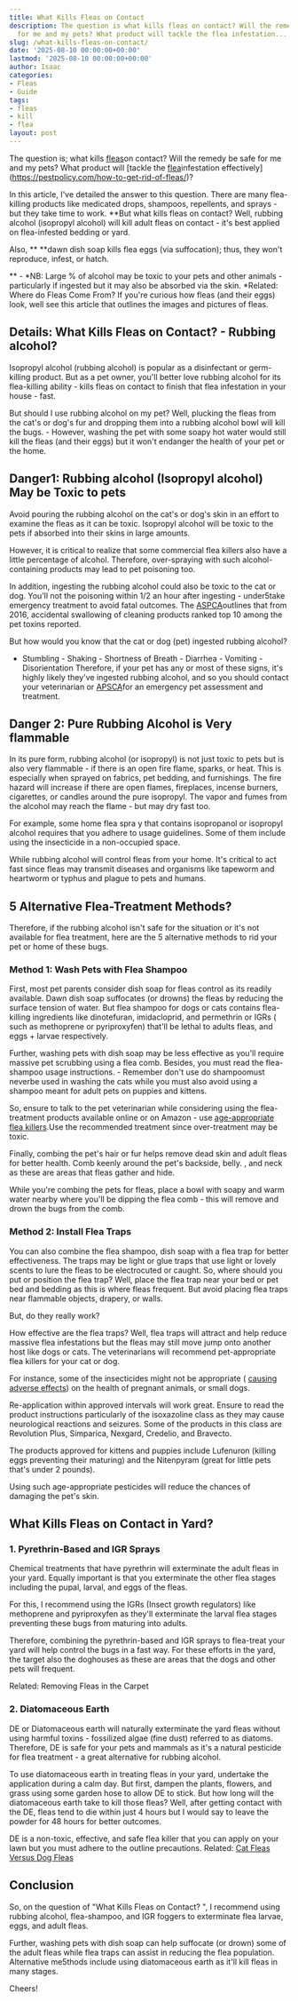 ```yaml
---
title: What Kills Fleas on Contact
description: The question is what kills fleas on contact? Will the remedy be safe
  for me and my pets? What product will tackle the flea infestation...
slug: /what-kills-fleas-on-contact/
date: '2025-08-10 00:00:00+00:00'
lastmod: '2025-08-10 00:00:00+00:00'
author: Isaac
categories:
- Fleas
- Guide
tags:
- fleas
- kill
- flea
layout: post
---
```

The question is; what kills [fleas](https://pestpolicy.com/how-to-kill-flea-eggs/)on contact? Will the remedy be safe for me and my pets? What product will [tackle the [flea](https://pestpolicy.com/how-to-kill-fleas-on-dogs-naturally-safe-and-fast/)infestation effectively](https://pestpolicy.com/how-to-get-rid-of-fleas/)?

In this article, I've detailed the answer to this question. There are many flea-killing products like medicated drops, shampoos, repellents, and sprays - but they take time to work. **But what kills fleas on contact? Well, rubbing alcohol (isopropyl alcohol) will kill adult fleas on contact - it's best applied on flea-infested bedding or yard.

Also, ** **dawn dish soap kills flea eggs (via suffocation); thus, they won't reproduce, infest, or hatch.

** - *NB: Large % of alcohol may be toxic to your pets and other animals - particularly if ingested but it may also be absorbed via the skin. *Related: Where do Fleas Come From? If you're curious how fleas (and their eggs) look, well see this article that outlines the images and pictures of fleas.

##  Details: What Kills Fleas on Contact? - Rubbing alcohol?

Isopropyl alcohol (rubbing alcohol) is popular as a disinfectant or germ-killing product. But as a pet owner, you'll better love rubbing alcohol for its flea-killing ability - kills fleas on contact to finish that flea infestation in your house - fast.

But should I use rubbing alcohol on my pet? Well, plucking the fleas from the cat's or dog's fur and dropping them into a rubbing alcohol bowl will kill the bugs. - However, washing the pet with some soapy hot water would still kill the fleas (and their eggs) but it won't endanger the health of your pet or the home.

##  Danger1: Rubbing alcohol (Isopropyl alcohol) May be Toxic to pets

Avoid pouring the rubbing alcohol on the cat's or dog's skin in an effort to examine the fleas as it can be toxic. Isopropyl alcohol will be toxic to the pets if absorbed into their skins in large amounts.

However, it is critical to realize that some commercial flea killers also have a little percentage of alcohol. Therefore, over-spraying with such alcohol- containing products may lead to pet poisoning too.

In addition, ingesting the rubbing alcohol could also be toxic to the cat or dog. You'll not the poisoning within 1/2 an hour after ingesting - under5take emergency treatment to avoid fatal outcomes. The [ASPCA](https://www.aspcapro.org/resource/top-10-animal-toxins-2017)outlines that from 2016, accidental swallowing of cleaning products ranked top 10 among the pet toxins reported.

But how would you know that the cat or dog (pet) ingested rubbing alcohol?

- Stumbling - Shaking - Shortness of Breath - Diarrhea - Vomiting - Disorientation Therefore, if your pet has any or most of these signs, it's highly likely they've ingested rubbing alcohol, and so you should contact your veterinarian or [APSCA](https://www.aspca.org/pet-care/animal-poison-control)for an emergency pet assessment and treatment.

##  Danger 2: Pure Rubbing Alcohol is Very flammable

In its pure form, rubbing alcohol (or isopropyl) is not just toxic to pets but is also very flammable - if there is an open fire flame, sparks, or heat. This is especially when sprayed on fabrics, pet bedding, and furnishings. The fire hazard will increase if there are open flames, fireplaces, incense burners, cigarettes, or candles around the pure isopropyl. The vapor and fumes from the alcohol may reach the flame - but may dry fast too.

For example, some home flea spra y that contains isopropanol or isopropyl alcohol requires that you adhere to usage guidelines. Some of them include using the insecticide in a non-occupied space.

While rubbing alcohol will control fleas from your home. It's critical to act fast since fleas may transmit diseases and organisms like tapeworm and heartworm or typhus and plague to pets and humans.

##  5 Alternative Flea-Treatment Methods?

Therefore, if the rubbing alcohol isn't safe for the situation or it's not available for flea treatment, here are the 5 alternative methods to rid your pet or home of these bugs.

###  Method 1: Wash Pets with Flea Shampoo

First, most pet parents consider dish soap for fleas control as its readily available. Dawn dish soap suffocates (or drowns) the fleas by reducing the surface tension of water. But flea shampoo for dogs or cats contains flea-killing ingredients like dinotefuran, imidacloprid, and permethrin or IGRs ( such as methoprene or pyriproxyfen) that'll be lethal to adults fleas, and eggs + larvae respectively.

Further, washing pets with dish soap may be less effective as you'll require massive pet scrubbing using a flea comb. Besides, you must read the flea-shampoo usage instructions. - Remember don't use do shampoomust neverbe used in washing the cats while you must also avoid using a shampoo meant for adult pets on puppies and kittens.

So, ensure to talk to the pet veterinarian while considering using the flea-treatment products available online or on Amazon - use [age-appropriate flea killers](https://www.aspcapro.org/resource/getting-rid-fleas-kittens-and-puppies).Use the recommended treatment since over-treatment may be toxic.

Finally, combing the pet's hair or fur helps remove dead skin and adult fleas for better health. Comb keenly around the pet's backside, belly. , and neck as these are areas that fleas gather and hide.

While you're combing the pets for fleas, place a bowl with soapy and warm water nearby where you'll be dipping the flea comb - this will remove and drown the bugs from the comb.

###  **Method 2: Install Flea Traps**

You can also combine the flea shampoo, dish soap with a flea trap for better effectiveness. The traps may be light or glue traps that use light or lovely scents to lure the fleas to be electrocuted or caught. So, where should you put or position the flea trap? Well, place the flea trap near your bed or pet bed and bedding as this is where fleas frequent. But avoid placing flea traps near flammable objects, drapery, or walls.

But, do they really work?

How effective are the flea traps? Well, flea traps will attract and help reduce massive flea infestations but the fleas may still move jump onto another host like dogs or cats. The veterinarians will recommend pet-appropriate flea killers for your cat or dog.

For instance, some of the insecticides might not be appropriate ( [causing adverse effects](https://www.fda.gov/animal-veterinary/animal-health-literacy/fact-sheet-pet-owners-and-veterinarians-about-potential-adverse-events-associated-isoxazoline-flea)) on the health of pregnant animals, or small dogs.

Re-application within approved intervals will work great. Ensure to read the product instructions particularly of the isoxazoline class as they may cause neurological reactions and seizures. Some of the products in this class are Revolution Plus, Simparica, Nexgard, Credelio, and Bravecto.

The products approved for kittens and puppies include Lufenuron (killing eggs preventing their maturing) and the Nitenpyram (great for little pets that's under 2 pounds).

Using such age-appropriate pesticides will reduce the chances of damaging the pet's skin.

##  What Kills Fleas on Contact in Yard?

###  1. Pyrethrin-Based and IGR Sprays

Chemical treatments that have pyrethrin will exterminate the adult fleas in your yard. Equally important is that you exterminate the other flea stages including the pupal, larval, and eggs of the fleas.

For this, I recommend using the IGRs (Insect growth regulators) like methoprene and pyriproxyfen as they'll exterminate the larval flea stages preventing these bugs from maturing into adults.

Therefore, combining the pyrethrin-based and IGR sprays to flea-treat your yard will help control the bugs in a fast way. For these efforts in the yard, the target also the doghouses as these are areas that the dogs and other pets will frequent.

Related: Removing Fleas in the Carpet

###  2. Diatomaceous Earth

DE or Diatomaceous earth will naturally exterminate the yard fleas without using harmful toxins - fossilized algae (fine dust) referred to as diatoms. Therefore, DE is safe for your pets and mammals as it's a natural pesticide for flea treatment - a great alternative for rubbing alcohol.

To use diatomaceous earth in treating fleas in your yard, undertake the application during a calm day. But first, dampen the plants, flowers, and grass using some garden hose to allow DE to stick. But how long will the diatomaceous earth take to kill those fleas? Well, after getting contact with the DE, fleas tend to die within just 4 hours but I would say to leave the powder for 48 hours for better outcomes.

DE is a non-toxic, effective, and safe flea killer that you can apply on your lawn but you must adhere to the outline precautions. Related: [Cat Fleas Versus Dog Fleas](https://pestpolicy.com/cat-fleas-vs-dog-fleas/)

##  Conclusion

So, on the question of "What Kills Fleas on Contact? ", I recommend using rubbing alcohol, flea-shampoo, and IGR foggers to exterminate flea larvae, eggs, and adult fleas.

Further, washing pets with dish soap can help suffocate (or drown) some of the adult fleas while flea traps can assist in reducing the flea population. Alternative me5thods include using diatomaceous earth as it'll kill fleas in many stages.

Cheers!